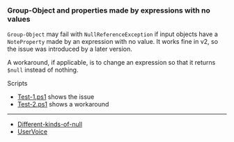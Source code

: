 
### Group-Object and properties made by expressions with no values

`Group-Object` may fail with `NullReferenceException` if input objects have a
`NoteProperty` made by an expression with no value. It works fine in v2, so the
issue was introduced by a later version.

A workaround, if applicable, is to change an expression so that it returns
`$null` instead of nothing.

Scripts

- [Test-1.ps1](Test-1.ps1) shows the issue
- [Test-2.ps1](Test-2.ps1) shows a workaround

***

- [Different-kinds-of-null](../../../Basic/Different-kinds-of-null)
- [UserVoice](https://windowsserver.uservoice.com/forums/301869-powershell/suggestions/13833771-group-object-fails-with-a-nullreferenceexception-f)
